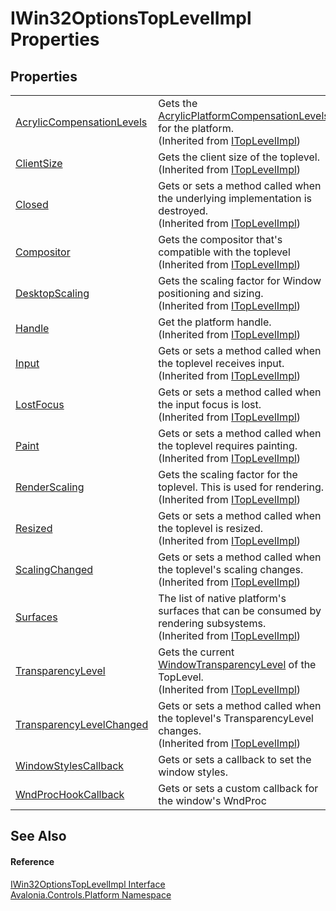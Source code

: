 # IWin32OptionsTopLevelImpl Properties




## Properties
<table>
<tr>
<td><a href="P_Avalonia_Platform_ITopLevelImpl_AcrylicCompensationLevels">AcrylicCompensationLevels</a></td>
<td>Gets the <a href="T_Avalonia_Controls_AcrylicPlatformCompensationLevels">AcrylicPlatformCompensationLevels</a> for the platform.<br />(Inherited from <a href="T_Avalonia_Platform_ITopLevelImpl">ITopLevelImpl</a>)</td>
</tr>
<tr>
<td><a href="P_Avalonia_Platform_ITopLevelImpl_ClientSize">ClientSize</a></td>
<td>Gets the client size of the toplevel.<br />(Inherited from <a href="T_Avalonia_Platform_ITopLevelImpl">ITopLevelImpl</a>)</td>
</tr>
<tr>
<td><a href="P_Avalonia_Platform_ITopLevelImpl_Closed">Closed</a></td>
<td>Gets or sets a method called when the underlying implementation is destroyed.<br />(Inherited from <a href="T_Avalonia_Platform_ITopLevelImpl">ITopLevelImpl</a>)</td>
</tr>
<tr>
<td><a href="P_Avalonia_Platform_ITopLevelImpl_Compositor">Compositor</a></td>
<td>Gets the compositor that's compatible with the toplevel<br />(Inherited from <a href="T_Avalonia_Platform_ITopLevelImpl">ITopLevelImpl</a>)</td>
</tr>
<tr>
<td><a href="P_Avalonia_Platform_ITopLevelImpl_DesktopScaling">DesktopScaling</a></td>
<td>Gets the scaling factor for Window positioning and sizing.<br />(Inherited from <a href="T_Avalonia_Platform_ITopLevelImpl">ITopLevelImpl</a>)</td>
</tr>
<tr>
<td><a href="P_Avalonia_Platform_ITopLevelImpl_Handle">Handle</a></td>
<td>Get the platform handle.<br />(Inherited from <a href="T_Avalonia_Platform_ITopLevelImpl">ITopLevelImpl</a>)</td>
</tr>
<tr>
<td><a href="P_Avalonia_Platform_ITopLevelImpl_Input">Input</a></td>
<td>Gets or sets a method called when the toplevel receives input.<br />(Inherited from <a href="T_Avalonia_Platform_ITopLevelImpl">ITopLevelImpl</a>)</td>
</tr>
<tr>
<td><a href="P_Avalonia_Platform_ITopLevelImpl_LostFocus">LostFocus</a></td>
<td>Gets or sets a method called when the input focus is lost.<br />(Inherited from <a href="T_Avalonia_Platform_ITopLevelImpl">ITopLevelImpl</a>)</td>
</tr>
<tr>
<td><a href="P_Avalonia_Platform_ITopLevelImpl_Paint">Paint</a></td>
<td>Gets or sets a method called when the toplevel requires painting.<br />(Inherited from <a href="T_Avalonia_Platform_ITopLevelImpl">ITopLevelImpl</a>)</td>
</tr>
<tr>
<td><a href="P_Avalonia_Platform_ITopLevelImpl_RenderScaling">RenderScaling</a></td>
<td>Gets the scaling factor for the toplevel. This is used for rendering.<br />(Inherited from <a href="T_Avalonia_Platform_ITopLevelImpl">ITopLevelImpl</a>)</td>
</tr>
<tr>
<td><a href="P_Avalonia_Platform_ITopLevelImpl_Resized">Resized</a></td>
<td>Gets or sets a method called when the toplevel is resized.<br />(Inherited from <a href="T_Avalonia_Platform_ITopLevelImpl">ITopLevelImpl</a>)</td>
</tr>
<tr>
<td><a href="P_Avalonia_Platform_ITopLevelImpl_ScalingChanged">ScalingChanged</a></td>
<td>Gets or sets a method called when the toplevel's scaling changes.<br />(Inherited from <a href="T_Avalonia_Platform_ITopLevelImpl">ITopLevelImpl</a>)</td>
</tr>
<tr>
<td><a href="P_Avalonia_Platform_ITopLevelImpl_Surfaces">Surfaces</a></td>
<td>The list of native platform's surfaces that can be consumed by rendering subsystems.<br />(Inherited from <a href="T_Avalonia_Platform_ITopLevelImpl">ITopLevelImpl</a>)</td>
</tr>
<tr>
<td><a href="P_Avalonia_Platform_ITopLevelImpl_TransparencyLevel">TransparencyLevel</a></td>
<td>Gets the current <a href="T_Avalonia_Controls_WindowTransparencyLevel">WindowTransparencyLevel</a> of the TopLevel.<br />(Inherited from <a href="T_Avalonia_Platform_ITopLevelImpl">ITopLevelImpl</a>)</td>
</tr>
<tr>
<td><a href="P_Avalonia_Platform_ITopLevelImpl_TransparencyLevelChanged">TransparencyLevelChanged</a></td>
<td>Gets or sets a method called when the toplevel's TransparencyLevel changes.<br />(Inherited from <a href="T_Avalonia_Platform_ITopLevelImpl">ITopLevelImpl</a>)</td>
</tr>
<tr>
<td><a href="P_Avalonia_Controls_Platform_IWin32OptionsTopLevelImpl_WindowStylesCallback">WindowStylesCallback</a></td>
<td>Gets or sets a callback to set the window styles.</td>
</tr>
<tr>
<td><a href="P_Avalonia_Controls_Platform_IWin32OptionsTopLevelImpl_WndProcHookCallback">WndProcHookCallback</a></td>
<td>Gets or sets a custom callback for the window's WndProc</td>
</tr>
</table>

## See Also


#### Reference
<a href="T_Avalonia_Controls_Platform_IWin32OptionsTopLevelImpl">IWin32OptionsTopLevelImpl Interface</a>  
<a href="N_Avalonia_Controls_Platform">Avalonia.Controls.Platform Namespace</a>  
